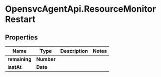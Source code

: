 # OpensvcAgentApi.ResourceMonitorRestart

## Properties

Name | Type | Description | Notes
------------ | ------------- | ------------- | -------------
**remaining** | **Number** |  | 
**lastAt** | **Date** |  | 


